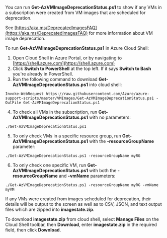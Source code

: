 You can run **Get-AzVMImageDeprecationStatus.ps1** to show if any VMs in a subscription were created from VM images that are scheduled for deprecation.

See [https://aka.ms/DeprecatedImagesFAQ](https://aka.ms/DeprecatedImagesFAQ) for more information about VM image deprecation.

To run **Get-AzVMImageDeprecationStatus.ps1** in Azure Cloud Shell:

1. Open Cloud Shell in Azure Portal, or by navigating to [https://shell.azure.com](https://shell.azure.com)
2. Click **Switch to PowerShell** at the top left. If it says **Switch to Bash** you're already in PowerShell.
3. Run the following command to download **Get-AzVMImageDeprecationStatus.ps1** into cloud shell:
```
Invoke-WebRequest https://raw.githubusercontent.com/Azure/azure-support-scripts/master/VMImages/Get-AzVMImageDeprecationStatus.ps1 -OutFile Get-AzVMImageDeprecationStatus.ps1
```
4. To check all VMs in the subscription, run **Get-AzVMImageDeprecationStatus.ps1** with no parameters:
```
./Get-AzVMImageDeprecationStatus.ps1
```
5. To only check VMs in a specific resource group, run **Get-AzVMImageDeprecationStatus.ps1** with the **-resourceGroupName** parameter:
```
./Get-AzVMImageDeprecationStatus.ps1 -resourceGroupName myRG
```
6. To only check one specific VM, run **Get-AzVMImageDeprecationStatus.ps1** with both the **-resourceGroupName** and **-vmName** parameters:
```
./Get-AzVMImageDeprecationStatus.ps1 -resourceGroupName myRG -vmName myVM
```

If any VMs were created from images scheduled for deprecation, their details will be output to the screen as well as to CSV, JSON, and text output files which are zipped into **imagestate.zip**.

To download **imagestate.zip** from cloud shell, select **Manage Files** on the Cloud Shell toolbar, then **Download**, enter **imagestate.zip** in the required field, then click **Download**.